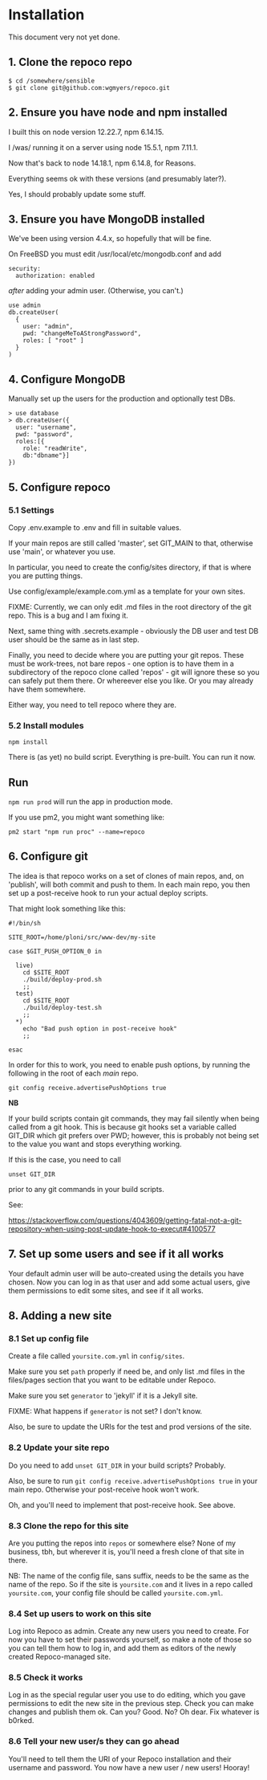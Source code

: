 # Installation

This document very not yet done.

## 1. Clone the repoco repo

```
$ cd /somewhere/sensible
$ git clone git@github.com:wgmyers/repoco.git
```

## 2. Ensure you have node and npm installed

I built this on node version 12.22.7, npm 6.14.15.

I /was/ running it on a server using node 15.5.1, npm 7.11.1.

Now that's back to node 14.18.1, npm 6.14.8, for Reasons.

Everything seems ok with these versions (and presumably later?).

Yes, I should probably update some stuff.

## 3. Ensure you have MongoDB installed

We've been using version 4.4.x, so hopefully that will be fine.

On FreeBSD you must edit /usr/local/etc/mongodb.conf and add

```
security:
  authorization: enabled
```

*after* adding your admin user. (Otherwise, you can't.)

```
use admin
db.createUser(
  {
    user: "admin",
    pwd: "changeMeToAStrongPassword",
    roles: [ "root" ]
  }
)
```

## 4. Configure MongoDB

Manually set up the users for the production and optionally test DBs.

```
> use database
> db.createUser({
  user: "username",
  pwd: "password",
  roles:[{
    role: "readWrite",
    db:"dbname"}]
})
```

## 5. Configure repoco

### 5.1 Settings

Copy .env.example to .env and fill in suitable values.

If your main repos are still called 'master', set GIT_MAIN to that, otherwise
use 'main', or whatever you use.

In particular, you need to create the config/sites directory, if that is where
you are putting things.

Use config/example/example.com.yml as a template for your own sites.

FIXME: Currently, we can only edit .md files in the root directory of the git repo.
This is a bug and I am fixing it.

Next, same thing with .secrets.example - obviously the DB user and test DB user
should be the same as in last step.

Finally, you need to decide where you are putting your git repos. These must
be work-trees, not bare repos - one option is to have them in a subdirectory
of the repoco clone called 'repos' - git will ignore these so you can safely
put them there. Or whereever else you like. Or you may already have them somewhere.

Either way, you need to tell repoco where they are.

### 5.2 Install modules

`npm install`

There is (as yet) no build script. Everything is pre-built. You can run it now.

## Run

`npm run prod` will run the app in production mode.

If you use pm2, you might want something like:

`pm2 start "npm run proc" --name=repoco`

## 6. Configure git

The idea is that repoco works on a set of clones of main repos, and, on
'publish', will both commit and push to them. In each main repo, you then
set up a post-receive hook to run your actual deploy scripts.

That might look something like this:

```
#!/bin/sh

SITE_ROOT=/home/ploni/src/www-dev/my-site

case $GIT_PUSH_OPTION_0 in

  live)
    cd $SITE_ROOT
    ./build/deploy-prod.sh
    ;;
  test)
    cd $SITE_ROOT
    ./build/deploy-test.sh
    ;;
  *)
    echo "Bad push option in post-receive hook"
    ;;

esac
```

In order for this to work, you need to enable push options, by running the
following in the root of each _main_ repo.

`git config receive.advertisePushOptions true`

__NB__

If your build scripts contain git commands, they may fail silently when being
called from a git hook. This is because git hooks set a variable called GIT_DIR
which git prefers over PWD; however, this is probably not being set to the value
you want and stops everything working.

If this is the case, you need to call

`unset GIT_DIR`

prior to any git commands in your build scripts.

See:

https://stackoverflow.com/questions/4043609/getting-fatal-not-a-git-repository-when-using-post-update-hook-to-execut#4100577

## 7. Set up some users and see if it all works

Your default admin user will be auto-created using the details you have chosen.
Now you can log in as that user and add some actual users, give them permissions
to edit some sites, and see if it all works.

## 8. Adding a new site

### 8.1 Set up config file

Create a file called `yoursite.com.yml` in `config/sites`.

Make sure you set `path` properly if need be, and only list .md files in the
files/pages section that you want to be editable under Repoco.

Make sure you set `generator` to 'jekyll' if it is a Jekyll site.

FIXME: What happens if `generator` is not set? I don't know.

Also, be sure to update the URIs for the test and prod versions of the site.

### 8.2 Update your site repo

Do you need to add `unset GIT_DIR` in your build scripts? Probably.

Also, be sure to run `git config receive.advertisePushOptions true` in
your main repo. Otherwise your post-receive hook won't work.

Oh, and you'll need to implement that post-receive hook. See above.

### 8.3 Clone the repo for this site

Are you putting the repos into `repos` or somewhere else? None of my business,
tbh, but wherever it is, you'll need a fresh clone of that site in there.

NB: The name of the config file, sans suffix, needs to be the same as the name
of the repo. So if the site is `yoursite.com` and it lives in a repo called
`yoursite.com`, your config file should be called `yoursite.com.yml`.

### 8.4 Set up users to work on this site

Log into Repoco as admin. Create any new users you need to create. For now you
have to set their passwords yourself, so make a note of those so you can tell
them how to log in, and add them as editors of the newly created Repoco-managed
site.

### 8.5 Check it works

Log in as the special regular user you use to do editing, which you gave permissions
to edit the new site in the previous step. Check you can make changes and publish
them ok. Can you? Good. No? Oh dear. Fix whatever is b0rked.

### 8.6 Tell your new user/s they can go ahead

You'll need to tell them the URI of your Repoco installation and their username
and password. You now have a new user / new users! Hooray!
